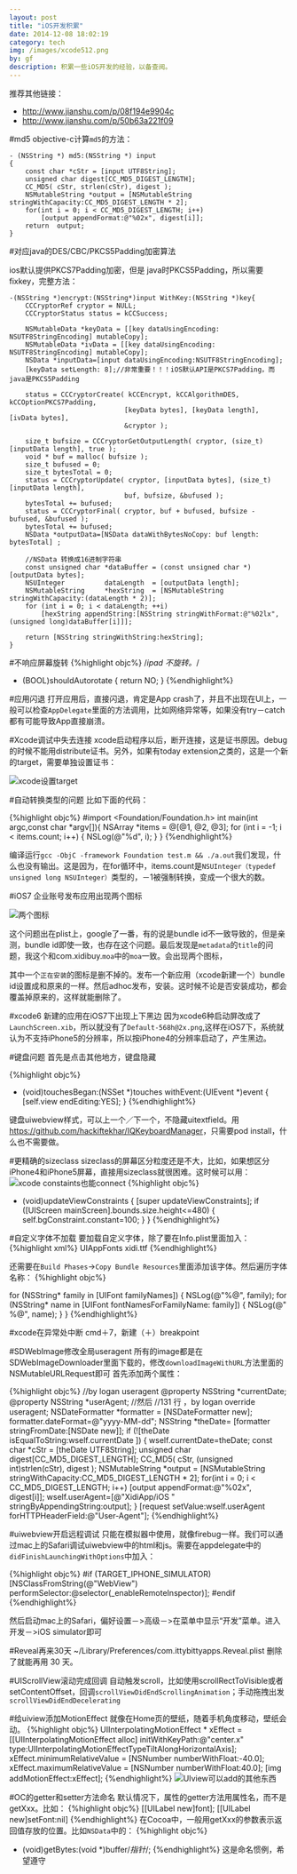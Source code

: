 ```yaml
---
layout: post
title: "iOS开发积累"
date: 2014-12-08 18:02:19
category: tech
img: /images/xcode512.png
by: gf
description: 积累一些iOS开发的经验，以备查阅。
---
```

推荐其他链接：

- <http://www.jianshu.com/p/08f194e9904c>
- <http://www.jianshu.com/p/50b63a221f09>

#md5
objective-c计算`md5`的方法：

	- (NSString *) md5:(NSString *) input
	{
	    const char *cStr = [input UTF8String];
	    unsigned char digest[CC_MD5_DIGEST_LENGTH];
	    CC_MD5( cStr, strlen(cStr), digest );
	    NSMutableString *output = [NSMutableString stringWithCapacity:CC_MD5_DIGEST_LENGTH * 2];
	    for(int i = 0; i < CC_MD5_DIGEST_LENGTH; i++)
	        [output appendFormat:@"%02x", digest[i]];
	    return  output;
	}

#对应java的DES/CBC/PKCS5Padding加密算法

ios默认提供PKCS7Padding加密，但是 java时PKCS5Padding，所以需要fixkey，完整方法：

	-(NSString *)encrypt:(NSString*)input WithKey:(NSString *)key{
	    CCCryptorRef cryptor = NULL;
	    CCCryptorStatus status = kCCSuccess;
	    
	    NSMutableData *keyData = [[key dataUsingEncoding: NSUTF8StringEncoding] mutableCopy];
	    NSMutableData *ivData = [[key dataUsingEncoding: NSUTF8StringEncoding] mutableCopy];
	    NSData *inputData=[input dataUsingEncoding:NSUTF8StringEncoding];
	    [keyData setLength: 8];//非常重要！！！iOS默认API是PKCS7Padding，而java是PKCS5Padding
	    
	    status = CCCryptorCreate( kCCEncrypt, kCCAlgorithmDES, kCCOptionPKCS7Padding,
	                             [keyData bytes], [keyData length], [ivData bytes],
	                             &cryptor );
	    
	    size_t bufsize = CCCryptorGetOutputLength( cryptor, (size_t)[inputData length], true );
	    void * buf = malloc( bufsize );
	    size_t bufused = 0;
	    size_t bytesTotal = 0;
	    status = CCCryptorUpdate( cryptor, [inputData bytes], (size_t)[inputData length],
	                             buf, bufsize, &bufused );
	    bytesTotal += bufused;
	    status = CCCryptorFinal( cryptor, buf + bufused, bufsize - bufused, &bufused );
	    bytesTotal += bufused;
	    NSData *outputData=[NSData dataWithBytesNoCopy: buf length: bytesTotal] ;
	    
	    //NSData 转换成16进制字符串
	    const unsigned char *dataBuffer = (const unsigned char *)[outputData bytes];
	    NSUInteger          dataLength  = [outputData length];
	    NSMutableString     *hexString  = [NSMutableString stringWithCapacity:(dataLength * 2)];
	    for (int i = 0; i < dataLength; ++i)
	        [hexString appendString:[NSString stringWithFormat:@"%02lx", (unsigned long)dataBuffer[i]]];
	    
	    return [NSString stringWithString:hexString];
	}

#不响应屏幕旋转
{%highlight objc%}
/*ipad 不旋转。*/
- (BOOL)shouldAutorotate {
    return NO;
}
{%endhighlight%}

#应用闪退
打开应用后，直接闪退，肯定是App crash了，并且不出现在UI上，一般可以检查`AppDelegate`里面的方法调用，比如网络异常等，如果没有try－catch都有可能导致App直接崩溃。

#Xcode调试中失去连接
xcode启动程序以后，断开连接，这是证书原因。debug 的时候不能用distribute证书。另外，如果有today extension之类的，这是一个新的target，需要单独设置证书：

![xcode设置target](/images/xcode-targets-cer.png)

#自动转换类型的问题
比如下面的代码：

{%highlight objc%}
#import <Foundation/Foundation.h>
int main(int argc,const char *argv[]){
	NSArray *items = @[@1, @2, @3];
	for (int i = -1; i < items.count; i++) {
	    NSLog(@"%d", i);
	}
}
{%endhighlight%}

编译运行`gcc -ObjC -framework Foundation test.m && ./a.out`我们发现，什么也没有输出。这是因为，在for循环中，items.count是`NSUInteger（typedef unsigned long NSUInteger）`类型的，－1被强制转换，变成一个很大的数。

#iOS7 企业账号发布应用出现两个图标

![两个图标](/images/ios-adhoc-double-icon.png)

这个问题出在plist上，google了一番，有的说是bundle id不一致导致的，但是亲测，bundle id即使一致，也存在这个问题。最后发现是`metadata`的`title`的问题，我这个和com.xidibuy.`moa`中的`moa`一致。会出现两个图标，

其中一个`正在安装`的图标是删不掉的。发布一个新应用（xcode新建一个）bundle id设置成和原来的一样。然后adhoc发布，安装。这时候不论是否安装成功，都会覆盖掉原来的，这样就能删除了。

#xcode6 新建的应用在iOS7下出现上下黑边
因为xcode6种启动屏改成了`LaunchScreen.xib`，所以就没有了`Default-568h@2x.png`,这样在iOS7下，系统就认为不支持iPhone5的分辨率，所以按iPhone4的分辨率启动了，产生黑边。

#键盘问题
首先是点击其他地方，键盘隐藏

{%highlight objc%}
- (void)touchesBegan:(NSSet *)touches withEvent:(UIEvent *)event
{
    [self.view endEditing:YES];
}
{%endhighlight%}

键盘uiwebview样式，可以上一个／下一个，不隐藏uitextfield。用<https://github.com/hackiftekhar/IQKeyboardManager>，只需要pod install，什么也不需要做。

#更精确的sizeclass
sizeclass的屏幕区分粒度还是不大，比如，如果想区分iPhone4和iPhone5屏幕，直接用sizeclass就很困难。这时候可以用：
![xcode constaints也能connect](http://i.stack.imgur.com/BUwMv.gif)
{%highlight objc%}
- (void)updateViewConstraints {
    [super updateViewConstraints];
    if ([UIScreen mainScreen].bounds.size.height<=480) {
        self.bgConstraint.constant=100;
    }
}
{%endhighlight%}

#自定义字体不加载
要加载自定义字体，除了要在Info.plist里面加入：
{%highlight xml%}
<key>UIAppFonts</key>
	<array>
		<string>xidi.ttf</string>
	</array>
{%endhighlight%}

还需要在`Build Phases`->`Copy Bundle Resources`里面添加该字体。然后遍历字体名称：
{%highlight objc%}

  for (NSString* family in [UIFont familyNames])
    {
        NSLog(@"%@", family);
        for (NSString* name in [UIFont fontNamesForFamilyName: family])
        {
            NSLog(@"  %@", name);
        }
    }
{%endhighlight%}

#xcode在异常处中断
cmd＋7，新建（＋）breakpoint

#SDWebImage修改全局useragent
所有的image都是在SDWebImageDownloader里面下载的，修改`downloadImageWithURL`方法里面的NSMutableURLRequest即可
首先添加两个属性：

{%highlight objc%}
//by logan useragent
@property NSString *currentDate;
@property NSString *userAgent;
//然后
 //131 行 ，by logan override useragent;
        NSDateFormatter *formatter = [NSDateFormatter new];
        formatter.dateFormat=@"yyyy-MM-dd";
        NSString *theDate= [formatter stringFromDate:[NSDate new]];
        if (![theDate isEqualToString:wself.currentDate ]) {
            wself.currentDate=theDate;
            const char *cStr = [theDate UTF8String];
            unsigned char digest[CC_MD5_DIGEST_LENGTH];
            CC_MD5( cStr, (unsigned int)strlen(cStr), digest );
            NSMutableString *output = [NSMutableString stringWithCapacity:CC_MD5_DIGEST_LENGTH * 2];
            for(int i = 0; i < CC_MD5_DIGEST_LENGTH; i++)
                [output appendFormat:@"%02x", digest[i]];
            wself.userAgent=[@"XidiApp/iOS " stringByAppendingString:output];
        }
        [request setValue:wself.userAgent forHTTPHeaderField:@"User-Agent"];
{%endhighlight%}

#uiwebview开启远程调试
只能在模拟器中使用，就像firebug一样。我们可以通过mac上的Safari调试uiwebview中的html和js。需要在appdelegate中的`didFinishLaunchingWithOptions`中加入：

{%highlight objc%}
#if (TARGET_IPHONE_SIMULATOR)
    [NSClassFromString(@"WebView") performSelector:@selector(_enableRemoteInspector)];
#endif
{%endhighlight%}

然后启动mac上的Safari，偏好设置－>高级－>在菜单中显示“开发”菜单。进入 开发－>iOS simulator即可

#Reveal再来30天
~/Library/Preferences/com.ittybittyapps.Reveal.plist 删除了就能再用 30 天。

#UIScrollView滚动完成回调
自动触发scroll，比如使用scrollRectToVisible或者setContentOffset，回调`scrollViewDidEndScrollingAnimation`；手动拖拽出发`scrollViewDidEndDecelerating`

#给uiview添加MotionEffect
就像在Home页的壁纸，随着手机角度移动，壁纸会动。
{%highlight objc%}
UIInterpolatingMotionEffect * xEffect = [[UIInterpolatingMotionEffect alloc] initWithKeyPath:@"center.x" type:UIInterpolatingMotionEffectTypeTiltAlongHorizontalAxis];
xEffect.minimumRelativeValue =  [NSNumber numberWithFloat:-40.0];
xEffect.maximumRelativeValue = [NSNumber numberWithFloat:40.0];
[img addMotionEffect:xEffect];
{%endhighlight%}
![UIview可以add的其他东西](/images/viewadd.png)

#OC的getter和setter方法命名
默认情况下，属性的getter方法用属性名，而不是getXxx。比如：
{%highlight objc%}
[[UILabel new]font];
[[UILabel new]setFont:nil]
{%endhighlight%}
在Cocoa中，一般用getXxx的参数表示返回值存放的位置。比如`NSData`中的：
{%highlight objc%}
- (void)getBytes:(void *)buffer/*指针*/;
{%endhighlight%}
这是命名惯例，希望遵守
